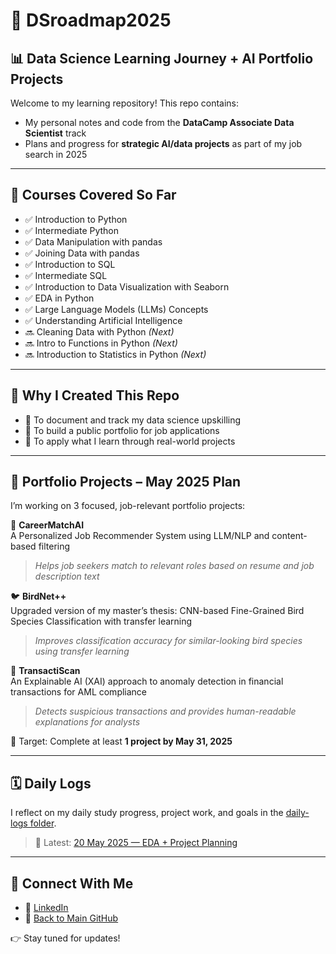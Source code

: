 # 🧭 DSroadmap2025  
## 📊 Data Science Learning Journey + AI Portfolio Projects

Welcome to my learning repository! This repo contains:

- My personal notes and code from the **DataCamp Associate Data Scientist** track  
- Plans and progress for **strategic AI/data projects** as part of my job search in 2025

---

## 🧠 Courses Covered So Far

- ✅ Introduction to Python  
- ✅ Intermediate Python  
- ✅ Data Manipulation with pandas  
- ✅ Joining Data with pandas  
- ✅ Introduction to SQL  
- ✅ Intermediate SQL  
- ✅ Introduction to Data Visualization with Seaborn  
- ✅ EDA in Python
- ✅ Large Language Models (LLMs) Concepts
- ✅ Understanding Artificial Intelligence
- 🔜 Cleaning Data with Python *(Next)*  
- 🔜 Intro to Functions in Python *(Next)*  
- 🔜 Introduction to Statistics in Python *(Next)*  

---

## 🚀 Why I Created This Repo

- 📌 To document and track my data science upskilling  
- 💼 To build a public portfolio for job applications  
- 🧪 To apply what I learn through real-world projects

---

## 💼 Portfolio Projects – May 2025 Plan

I’m working on 3 focused, job-relevant portfolio projects:

🧠 **CareerMatchAI**  
A Personalized Job Recommender System using LLM/NLP and content-based filtering  
> *Helps job seekers match to relevant roles based on resume and job description text*

🐦 **BirdNet++**  
Upgraded version of my master’s thesis: CNN-based Fine-Grained Bird Species Classification with transfer learning  
> *Improves classification accuracy for similar-looking bird species using transfer learning*

💸 **TransactiScan**  
An Explainable AI (XAI) approach to anomaly detection in financial transactions for AML compliance  
> *Detects suspicious transactions and provides human-readable explanations for analysts*

🎯 Target: Complete at least **1 project by May 31, 2025**

---

## 🗓️ Daily Logs

I reflect on my daily study progress, project work, and goals in the [daily-logs folder](https://github.com/sabrinaMKE201073/DSroadmap2025/tree/main/daily-logs).

> 📅 Latest: [20 May 2025 — EDA + Project Planning](https://github.com/sabrinaMKE201073/DSroadmap2025/blob/main/daily-logs/2025-05-20.md)

---

## 🔗 Connect With Me

- 💼 [LinkedIn](https://www.linkedin.com/in/nurulsabrina1910/)  
- 📁 [Back to Main GitHub](https://github.com/sabrinaMKE201073)

👉 Stay tuned for updates!
